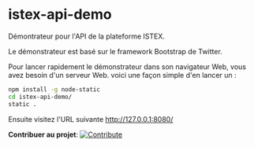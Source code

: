 # istex-api-demo #

Démontrateur pour l'API de la plateforme ISTEX.


Le démonstrateur est basé sur le framework Bootstrap de Twitter.


Pour lancer rapidement le démonstrateur dans son navigateur Web, vous avez besoin d'un serveur Web.
voici une façon simple d'en lancer un :
```bash
npm install -g node-static
cd istex-api-demo/
static .
```
Ensuite visitez l'URL suivante http://127.0.0.1:8080/

**Contribuer au projet**:
[![Contribute](http://beta.codenvy.com/factory/resources/codenvy-contribute.svg)](http://beta.codenvy.com/f?id=xc7ga4dx6qrgb8ii)
